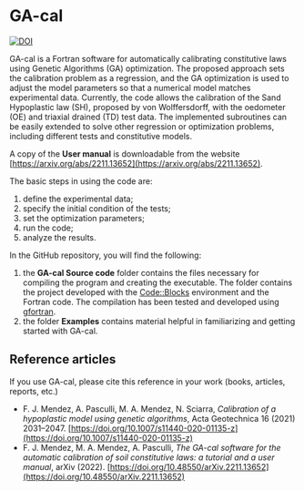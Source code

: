 # GA-cal
[![DOI](https://zenodo.org/badge/537369162.svg)](https://zenodo.org/badge/latestdoi/537369162)

GA-cal is a Fortran software for automatically calibrating constitutive laws using Genetic Algorithms (GA) optimization. The proposed approach sets the calibration problem as a regression, and the GA optimization is used to adjust the model parameters so that a numerical model matches experimental data. Currently, the code allows the calibration of the Sand Hypoplastic law (SH), proposed by von Wolffersdorff, with the oedometer (OE) and triaxial drained (TD) test data. The implemented subroutines can be easily extended to solve other regression or optimization problems, including different tests and constitutive models.

A copy of the **User manual** is downloadable from the website [https://arxiv.org/abs/2211.13652](https://arxiv.org/abs/2211.13652).

The basic steps in using the code are:
  1. define the experimental data;
  2. specify the initial condition of the tests;
  3. set the optimization parameters;
  4. run the code;
  5. analyze the results. 

In the GitHub repository, you will find the following:
  1. the **GA-cal Source code** folder contains the files necessary for compiling the program and creating the executable. The folder contains the project developed with the [Code::Blocks](https://www.codeblocks.org/) environment and the Fortran code. The compilation has been tested and developed using [gfortran](https://gcc.gnu.org/wiki/GFortran). 
  2. the folder **Examples** contains material helpful in familiarizing and getting started with GA-cal.

## Reference articles
If you use GA-cal, please cite this reference in your work (books, articles, reports, etc.)
 
  - F. J. Mendez, A. Pasculli, M. A. Mendez, N. Sciarra, *Calibration of a hypoplastic model using genetic algorithms*, Acta Geotechnica 16 (2021) 2031–2047. [https://doi.org/10.1007/s11440-020-01135-z](https://doi.org/10.1007/s11440-020-01135-z) 
  - F. J. Mendez, M. A. Mendez, A. Pasculli, *The GA-cal software for the automatic calibration of soil constitutive laws: a tutorial and a user manual*, arXiv (2022). [https://doi.org/10.48550/arXiv.2211.13652](https://doi.org/10.48550/arXiv.2211.13652) 
  
